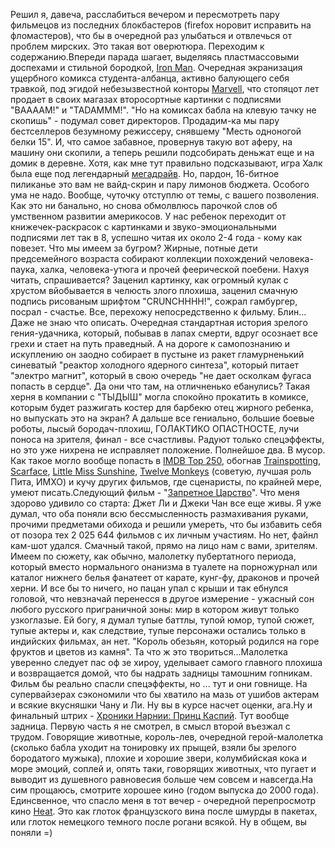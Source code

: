 Решил я, давеча, расслабиться вечером и пересмотреть пару фильмецов из последних блокбастеров (firefox норовит исправить на фломастеров), что бы в очередной раз улыбаться и отвлечься от проблем мирских. Это такая вот оверютюра. Переходим к содержанию.Впереди парада шагает, выделяясь пластмассовыми доспехами и стильной бородкой, <a href="http://ironmanmovie.marvel.com/">Iron Man</a>. Очередная экранизация ущербного комикса студента-албанца, активно балующего себя травкой, под эгидой небезызвестной конторы <a href="http://marvel.com/">Marvell</a>, что стопяцот лет продает в своих магазах второсортные картинки с подписями "BAAAAM!" и "TADAMMM!". "Но на комиксах бабла на клевую тачку не скопишь" - подумал совет директоров. Продадим-ка мы пару бестселлеров безумному режиссеру, снявшему "Месть одноногой белки 15". И, что самое забавное, провернув такую вот аферу, на машину они скопили, а теперь решили подсобирать деньжат еще и на домик в деревне. Хотя, как мне тут правильно подсказывают, игра Халк была еще под легендарный <a href="http://ru.wikipedia.org/wiki/Sega_Mega_Drive">мегадрайв</a>. Но, пардон, 16-битное пиликанье это вам не вайд-скрин и пару лимонов бюджета. Особого ума не надо. Вообще, чуточку отступлю от темы, с вашего позволения. Как это ни банально, но снова обмолвлюсь парочкой слов об умственном развитии америкосов. У нас ребенок переходит от книжечек-раскрасок с картинками и звуко-эмоциональными подписями лет так в 8, успешно читая их около 2-4 года - кому как повезет. Что мы имеем за бугром? Жирные, потные дети предсемейного возраста собирают коллекции похождений человека-паука, халка, человека-утюга и прочей феерической поебени. Нахуя читать, спрашивается? Заценил картинку, как огромный кулак с хрустом вйобывается в челюсть злого плохиша, заценил смачную подпись рисованым шрифтом "CRUNCHHHH!", сожрал гамбургер, посрал - счастье. Все, перехожу непосредственно к фильму. Блин... Даже не знаю что описать. Очередная стандартная история зрелого гения-удачника, который, побывав в лапах смерти, вдруг осознает все грехи и стает на путь праведный. А на дороге к самопознанию и искуплению он заодно собирает в пустыне из ракет гламурненький синеватый "реактор холодного ядерного синтеза", который питает "электро магнит", который в свою очередь "не дает осколкам фугаса попасть в сердце". Да они что там, на отличненько ебанулись? Такая херня в компании с "ТЫДЫШ" могла спокойно прокатить в комиксе, которым будет разжигать костер для барбекю отец жирного ребенка, но выпускать это на экран? А дальше все гениально, большие боевые роботы, лысый бородач-плохиш, ГОЛАКТИКО ОПАСТНОСТЕ, лучи поноса на зрителя, финал - все счастливы. Радуют только спецэффекты, но это уже нихрена не исправляет положение. Полнейшое два. В мусор. Как такое могло вообще попасть в <a href="http://www.imdb.com/chart/top">IMDB Top 250</a>, обогнав <a href="'http://www.imdb.com/title/tt0117951/">Trainspotting</a>, <a href="'http://www.imdb.com//title/tt0086250/">Scarface</a>, <a href="'http://www.imdb.com/title/tt0449059/">Little Miss Sunshine</a>, <a href="http://www.imdb.com/title/tt0114746/">Twelve Monkeys</a> (советую, лучшая роль Пита, ИМХО) и кучу других фильмов, где сценаристы, по крайней мере, умеют писать.Следующий фильм - "<a href="http://www.forbiddenkingdommovie.com/">Запретное Царство</a>". Что меня здорово удивило со старта: Джет Ли и Джеки Чан все еще живы. Я уже думал, что оба поняли всю бессмысленность размахивания руками, прочими предметами обихода и решили умереть, что бы избавить себя от позора тех 2 025 644 фильмов с их личным участиям. Но нет, файнл кам-шот удался. Смачный такой, прямо на лицо нам с вами, зрителям. Имеем по сюжету, как обычно, малолетку пубертатного периода, который вместо нормального онанизма в туалете на порножурнал или каталог нижнего белья фанатеет от карате, кунг-фу, драконов и прочей херни. И все бы то ничего, но пацан упал с крыши и так ебнулся головой, что невзначай перенесся в другое измерение - ужасный сон любого русского приграничной зоны: мир в котором живут только узкоглазые. Ей богу, я думал тупые баттлы, тупой юмор, тупой сюжет, тупые актеры и, как следствие, тупые персонажи остались только в индийских фильмах, ан нет. "Король обезьян, который родился на горе фруктов и цветов из камня". Та что ж это твориться...Малолетка уверенно следует пас оф зе хироу, уделывает самого главного плохиша и возвращается домой, что бы надрать задницы тамошним гопникам. Фильм бы реально спасли спецэффекты, но ... тут и они говнище. На супервайзерах сэкономили что бы хватило на мазь от ушибов актерам и всякие вкусняшки Чану и Ли. Ну вы в курсе насчет оценки, ага.Ну и финальный штрих - <a href="http://www.imdb.com/title/tt0499448/">Хроники Нарнии: Принц Каспий</a>. Тут вообще задница. Первую часть я не смотрел, в смысл второй въезжал с трудом. Говорящие животные, король-лев, очередной герой-малолетка (сколько бабла уходит на тонировку их прыщей, взяли бы зрелого бородатого мужыка), плохие и хорошие звери, колумбийская кока и море эмоций, соплей и, опять таки, говорящих животных, что пугает и выводит из душевного равновесия больше чем совсем и навсегда.На сим прощаюсь, смотрите хорошее кино (годом выпуска до 2000 года). Единсвенное, что спасло меня в тот вечер - очередной перепросмотр кино <a href="http://www.imdb.com/title/tt0113277/">Heat</a>. Это как глоток французского вина после шмурды в пакетах, или глоток немецкого темного после рогани всякой. Ну в общем, вы поняли =)